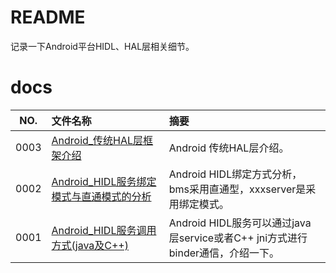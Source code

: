 # README

记录一下Android平台HIDL、HAL层相关细节。

# docs

NO.|文件名称|摘要
:--:|:--|:--
0003| [Android_传统HAL层框架介绍](docs/0003_Android_传统HAL层框架介绍.md) | Android 传统HAL层介绍。
0002| [Android_HIDL服务绑定模式与直通模式的分析](docs/0002_Android_HIDL服务绑定模式与直通模式的分析.md) | Android HIDL绑定方式分析，bms采用直通型，xxxserver是采用绑定模式。
0001| [Android_HIDL服务调用方式(java及C++)](docs/0001_Android_HIDL服务调用方式(java及C++).md) | Android HIDL服务可以通过java层service或者C++ jni方式进行binder通信，介绍一下。
